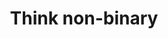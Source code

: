 ---
layout: more-accessible-products-idea
permalink: /more-accessible-products/think-non-binary/
title: Think non-binary
number: 1
why: Think more broadly, in a more human-centered way.
---